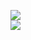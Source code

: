 [![](https://img.shields.io/badge/Made%20With-Github%20Spray-lightgrey.svg?style=for-the-badge&logo=github)](https://github.com/Annihil/github-spray#18729)  
[![](https://i.imgur.com/2DrTn0Z.gif)](https://github.com/Annihil/github-spray)